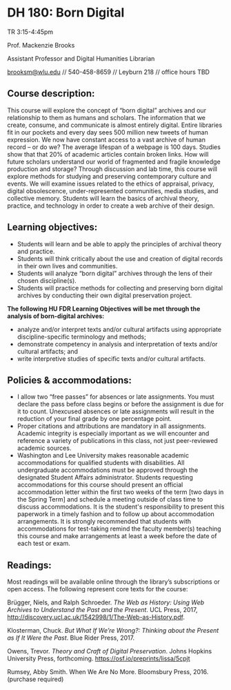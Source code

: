 # DH 180: Born Digital

TR 3:15-4:45pm

Prof. Mackenzie Brooks

Assistant Professor and Digital Humanities Librarian

[brooksm@wlu.edu](mailto:brooksm@wlu.edu) // 540-458-8659 // Leyburn 218 // office hours TBD



## Course description:

This course will explore the concept of “born digital” archives and our relationship to them as humans and scholars. The information that we create, consume, and communicate is almost entirely digital. Entire libraries fit in our pockets and every day sees 500 million new tweets of human expression. We now have constant access to a vast archive of human record – or do we? The average lifespan of a webpage is 100 days. Studies show that that 20% of academic articles contain broken links. How will future scholars understand our world of fragmented and fragile knowledge production and storage? Through discussion and lab time, this course will explore methods for studying and preserving contemporary culture and events. We will examine issues related to the ethics of appraisal, privacy, digital obsolescence, under-represented communities, media studies, and collective memory. Students will learn the basics of archival theory, practice, and technology in order to create a web archive of their design.


## Learning objectives:

* Students will learn and be able to apply the principles of archival theory and practice.
* Students will think critically about the use and creation of digital records in their own lives and communities.
* Students will analyze “born digital” archives through the lens of their chosen discipline\(s\).
* Students will practice methods for collecting and preserving born digital archives by conducting their own digital preservation project.

**The following HU FDR Learning Objectives will be met through the analysis of born-digital archives:**

* analyze and/or interpret texts and/or cultural artifacts using appropriate discipline-specific terminology and methods;
* demonstrate competency in analysis and interpretation of texts and/or cultural artifacts; and
* write interpretive studies of specific texts and/or cultural artifacts.

## Policies & accommodations: 
* I allow two “free passes” for absences or late assignments. You must declare the pass before class begins or before the assignment is due for it to count. Unexcused absences or late assignments will result in the reduction of your final grade by one percentage point.  
* Proper citations and attributions are mandatory in all assignments. Academic integrity is especially important as we will encounter and reference a variety of publications in this class, not just peer-reviewed academic sources.  
* Washington and Lee University makes reasonable academic accommodations for qualified students with disabilities. All undergraduate accommodations must be approved through the designated Student Affairs administrator. Students requesting accommodations for this course should present an official accommodation letter within the first two weeks of the term [two days in the Spring Term] and schedule a meeting outside of class time to discuss accommodations. It is the student's responsibility to present this paperwork in a timely fashion and to follow up about accommodation arrangements. It is strongly recommended that students with accommodations for test-taking remind the faculty member(s) teaching this course and make arrangements at least a week before the date of each test or exam.

## Readings:
Most readings will be available online through the library’s subscriptions or open access. The following represent core texts for the course:

Brügger, Niels, and Ralph Schroeder. _The Web as History: Using Web Archives to Understand  the Past and the Present_. UCL Press, 2017, http://discovery.ucl.ac.uk/1542998/1/The-Web-as-History.pdf.

Klosterman, Chuck. _But What If We’re Wrong?: Thinking about the Present as If It Were the Past_. Blue Rider Press, 2017.

Owens, Trevor. _Theory and Craft of Digital Preservation_. Johns Hopkins University Press, forthcoming. https://osf.io/preprints/lissa/5cpjt

Rumsey, Abby Smith. When We Are No More. Bloomsbury Press, 2016. (purchase required)

